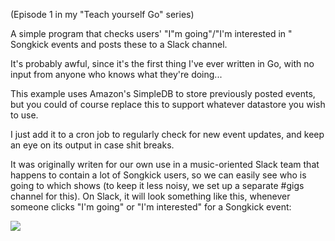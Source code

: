 (Episode 1 in my "Teach yourself Go" series)

A simple program that checks users' "I"m going"/"I'm interested in " Songkick events and posts these to a Slack channel.

It's probably awful, since it's the first thing I've ever written in Go, with no input from anyone who knows what they're doing...

This example uses Amazon's SimpleDB to store previously posted events, but you could of course replace this to support whatever datastore you wish to use.

I just add it to a cron job to regularly check for new event updates, and keep an eye on its output in case shit breaks.

It was originally writen for our own use in a music-oriented Slack team that happens to contain a lot of Songkick users, so we can easily see who is going to which shows (to keep it less noisy, we set up a separate #gigs channel for this). On Slack, it will look something like this, whenever someone clicks "I'm going" or "I'm interested" for a Songkick event:

<img src="https://www.evernote.com/shard/s1/sh/a59c9a75-fa60-4a6d-a1c7-f5c8a5ae813c/dd71a6061fe429cc/res/3f7ffde9-ea9b-4f41-a942-abe3348f1f99/skitch.png"/>

